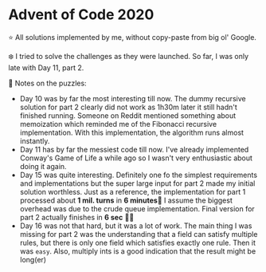 # Advent of Code 2020

⭐️ All solutions implemented by me, without copy-paste from big ol' Google.

❄️ I tried to solve the challenges as they were launched. So far, I was only late with Day 11, part 2.

🎄 Notes on the puzzles:
* Day 10 was by far the most interesting till now.
The dummy recursive solution for part 2 clearly did not work as 1h30m later it still hadn't finished running.
Someone on Reddit mentioned something about memoization which reminded me of the Fibonacci recursive implementation.
With this implementation, the algorithm runs almost instantly.
* Day 11 has by far the messiest code till now. I've already implemented Conway's Game of Life a while ago so I wasn't very enthusiastic about doing it again.
* Day 15 was quite interesting. Definitely one fo the simplest requirements and implementations but the super large input
for part 2 made my initial solution worthless. Just as a reference, the implementation for part 1 processed about **1 mil.
turns** in **6 minutes**🤯 I assume the biggest overhead was due to the crude queue implementation. Final version for part 2 actually
finishes in **6 sec** 🙌🏻
* Day 16 was not that hard, but it was a lot of work. The main thing I was missing for part 2 was the understanding that a field can satisfy multiple rules, but there is only one field which satisfies exactly one rule. Then it was `easy`.
Also, multiply ints is a good indication that the result might be long(er)